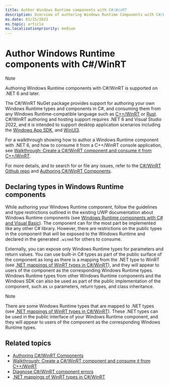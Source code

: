 ```yaml
---
title: Author Windows Runtime components with C#/WinRT
description: Overview of authoring Windows Runtime Components with C#/WinRT 
ms.date: 03/15/2022
ms.topic: article
ms.localizationpriority: medium
---
```


# Author Windows Runtime components with C#/WinRT

> [!NOTE]
> Authoring Windows Runtime components with C#/WinRT is supported on .NET 6 and later.

The C#/WinRT NuGet package provides support for authoring your own Windows Runtime types and components in C#, and consuming them from any Windows Runtime-compatible language such as [C++/WinRT](/windows/uwp/cpp-and-winrt-apis/) or [Rust](../../../../dev-environment/rust/rust-for-windows.md). C#/WinRT authoring and hosting support requires .NET 6 and Visual Studio 2022, and it is intended to support desktop application scenarios including the [Windows App SDK](../../../windows-app-sdk/index.md), and [WinUI3](../../../winui/winui3/index.md).

For a walkthrough showing how to author a Windows Runtime component with .NET 6, and how to consume it from a C++/WinRT console application, see [Walkthrough: Create a C#/WinRT component and consume it from C++/WinRT](./create-windows-runtime-component-cswinrt.md).

For more details, and to search for or file any issues, refer to the [C#/WinRT Github repo](https://github.com/microsoft/CsWinRT) and [Authoring C#/WinRT Components](https://github.com/microsoft/CsWinRT/blob/master/docs/authoring.md).

## Declaring types in Windows Runtime components

While authoring your Windows Runtime component, follow the guidelines and type restrictions outlined in the existing UWP documentation about Windows Runtime components (see [Windows Runtime components with C# and Visual Basic](/windows/uwp/winrt-components/creating-windows-runtime-components-in-csharp-and-visual-basic)). The component can for the most part be implemented like any other C# library. However, there are restrictions on the public types in the component that will be exposed to the Windows Runtime and declared in the generated `.winmd` for others to consume. 

Externally, you can expose only Windows Runtime types for parameters and return values. You can use built-in C# types as part of the public surface of the component as long as there is a mapping from the .NET type to WinRT (see [.NET mappings of WinRT types in C#/WinRT](./net-mappings-of-winrt-types.md)), and they will appear to users of the component as the corresponding Windows Runtime types. Windows Runtime types from other Windows Runtime components and the Windows SDK can also be used as part of the public implementation of the component, such as `in` parameters, return types, and class inheritance.

> [!NOTE]
> There are some Windows Runtime types that are mapped to .NET types (see [.NET mappings of WinRT types in C#/WinRT](./net-mappings-of-winrt-types.md)). These .NET types can be used in the public interface of your Windows Runtime component, and they will appear to users of the component as the corresponding Windows Runtime types.

## Related topics

* [Authoring C#/WinRT Components](https://github.com/microsoft/CsWinRT/blob/master/docs/authoring.md)
* [Walkthrough: Create a C#/WinRT component and consume it from C++/WinRT](./create-windows-runtime-component-cswinrt.md)
* [Diagnose C#/WinRT component errors](./authoring-diagnostics.md)
* [.NET mappings of WinRT types in C#/WinRT](./net-mappings-of-winrt-types.md)